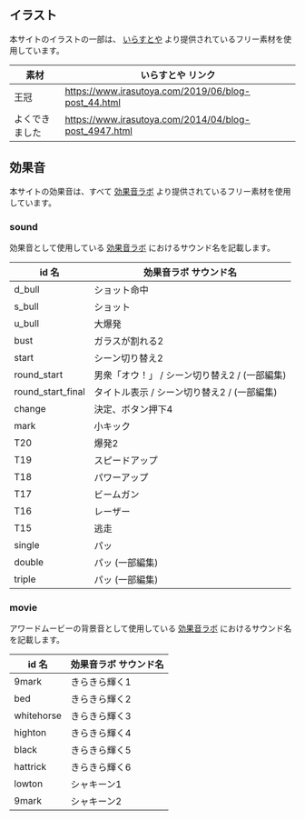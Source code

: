 ## イラスト

本サイトのイラストの一部は、 [いらすとや](https://www.irasutoya.com/) より提供されているフリー素材を使用しています。

| 素材 | いらすとや リンク |
| ---- | ---- |
| 王冠 | https://www.irasutoya.com/2019/06/blog-post_44.html |
| よくできました | https://www.irasutoya.com/2014/04/blog-post_4947.html |

## 効果音

本サイトの効果音は、すべて [効果音ラボ](https://soundeffect-lab.info/) より提供されているフリー素材を使用しています。

### sound

効果音として使用している [効果音ラボ](https://soundeffect-lab.info/) におけるサウンド名を記載します。

| id 名 | 効果音ラボ サウンド名 |
| ---- | ---- |
| d_bull | ショット命中 |
| s_bull | ショット |
| u_bull | 大爆発 |
| bust | ガラスが割れる2 |
| start | シーン切り替え2 |
| round_start | 男衆「オウ！」 / シーン切り替え2 / (一部編集) |
| round_start_final | タイトル表示 / シーン切り替え2 / (一部編集) |
| change | 決定、ボタン押下4 |
| mark | 小キック |
| T20 | 爆発2 |
| T19 | スピードアップ |
| T18 | パワーアップ |
| T17 | ビームガン |
| T16 | レーザー |
| T15 | 逃走 |
| single | パッ |
| double | パッ (一部編集) |
| triple | パッ (一部編集) |

### movie

アワードムービーの背景音として使用している [効果音ラボ](https://soundeffect-lab.info/) におけるサウンド名を記載します。

| id 名 | 効果音ラボ サウンド名 |
| ---- | ---- |
| 9mark | きらきら輝く1 |
| bed | きらきら輝く2 |
| whitehorse | きらきら輝く3 |
| highton | きらきら輝く4 |
| black | きらきら輝く5 |
| hattrick | きらきら輝く6 |
| lowton | シャキーン1 |
| 9mark | シャキーン2 |
